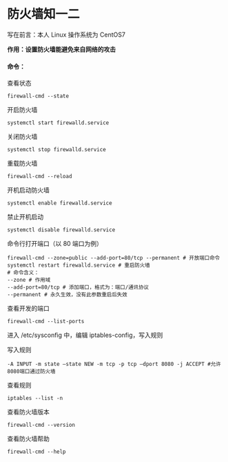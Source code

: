 # 防火墙知一二

写在前言：本人 Linux 操作系统为 CentOS7

**作用：设置防火墙能避免来自网络的攻击**

#### 命令：

查看状态

```shell
firewall-cmd --state
```

开启防火墙

```shell
systemctl start firewalld.service
```

关闭防火墙

```shell
systemctl stop firewalld.service
```

重载防火墙

```shell
firewall-cmd --reload
```

开机启动防火墙

```shell
systemctl enable firewalld.service
```

禁止开机启动

```shell
systemctl disable firewalld.service
```

命令行打开端口（以 80 端口为例）

```shell
firewall-cmd --zone=public --add-port=80/tcp --permanent # 开放端口命令
systemctl restart firewalld.service # 重启防火墙
# 命令含义：
--zone # 作用域
--add-port=80/tcp # 添加端口，格式为：端口/通讯协议
--permanent # 永久生效，没有此参数重启后失效
```

查看开发的端口

```shell
firewall-cmd --list-ports
```

进入 /etc/sysconfig 中，编辑 iptables-config，写入规则

写入规则

```shell
-A INPUT -m state –state NEW -m tcp -p tcp –dport 8080 -j ACCEPT #允许8080端口通过防火墙
```

查看规则

```shell
iptables --list -n
```

查看防火墙版本

```shell
firewall-cmd --version
```

查看防火墙帮助

```shell
firewall-cmd --help
```
